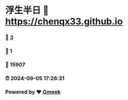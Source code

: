 # 浮生半日 :link: https://chenqx33.github.io 
### :page_facing_up: [3](https://chenqx33.github.io/tag.html) 
### :speech_balloon: 1 
### :hibiscus: 15907 
### :alarm_clock: 2024-09-05 17:26:31 
### Powered by :heart: [Gmeek](https://github.com/Meekdai/Gmeek)
